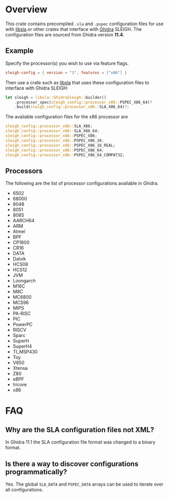 # Overview

This crate contains precompiled `.sla` and `.pspec` configuration files for use with
[libsla](https://crates.io/crates/libsla) or other crates that interface with 
[Ghidra](https://github.com/NationalSecurityAgency/ghidra) SLEIGH. The configuration files are
sourced from Ghidra version **11.4**.

## Example

Specify the processor(s) you wish to use via feature flags.

```toml
sleigh-config = { version = "1", features = ["x86"] }
```

Then use a crate such as [libsla](https://crates.io/crates/libsla) that uses these configuration files to interface with Ghidra SLEIGH:

```rust
let sleigh = libsla::GhidraSleigh::builder()
    .processor_spec(sleigh_config::processor_x86::PSPEC_X86_64)?
    .build(sleigh_config::processor_x86::SLA_X86_64)?;
```

The available configuration files for the x86 processor are

```rust
sleigh_config::processor_x86::SLA_X86;
sleigh_config::processor_x86::SLA_X86_64;
sleigh_config::processor_x86::PSPEC_X86;
sleigh_config::processor_x86::PSPEC_X86_16;
sleigh_config::processor_x86::PSPEC_X86_16_REAL;
sleigh_config::processor_x86::PSPEC_X86_64;
sleigh_config::processor_x86::PSPEC_X86_64_COMPAT32;
```

## Processors

The following are the list of processor configurations available in Ghidra.

* 6502
* 68000
* 8048
* 8051
* 8085
* AARCH64
* ARM
* Atmel
* BPF
* CP1600
* CR16
* DATA
* Dalvik
* HCS08
* HCS12
* JVM
* Loongarch
* M16C
* M8C
* MC6800
* MCS96
* MIPS
* PA-RISC
* PIC
* PowerPC
* RISCV
* Sparc
* SuperH
* SuperH4
* TI_MSP430
* Toy
* V850
* Xtensa
* Z80
* eBPF
* tricore
* x86

# FAQ

## Why are the SLA configuration files not XML?

In Ghidra 11.1 the SLA configuration file format was changed to a binary format.

## Is there a way to discover configurations programmatically?

Yes. The global `SLA_DATA` and `PSPEC_DATA` arrays can be used to iterate over all configurations.
